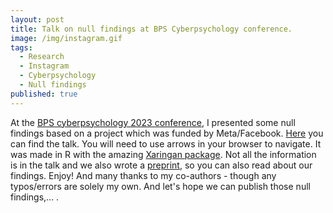 ```yaml
---
layout: post
title: Talk on null findings at BPS Cyberpsychology conference.
image: /img/instagram.gif
tags:
  - Research
  - Instagram
  - Cyberpsychology
  - Null findings
published: true
---
```


At the [BPS cyberpsychology 2023 conference](https://www.bps.org.uk/event/cyberpsychology-section-annual-conference-2023), I presented some null findings based on a project which was funded by Meta/Facebook. [Here](https://tvpollet.github.io/BPS_Cyberpsychology_23/BPS_cyberpsychology.html#1) you can find the talk. You will need to use arrows in your browser to navigate. It was made in R with the amazing [Xaringan package](https://cran.r-project.org/web/packages/xaringan/index.html). Not all the information is in the talk and we also wrote a [preprint](https://psyarxiv.com/2583s/), so you can also read about our findings. Enjoy! And many thanks to my co-authors - though any typos/errors are solely my own. And let's hope we can publish those null findings,... .